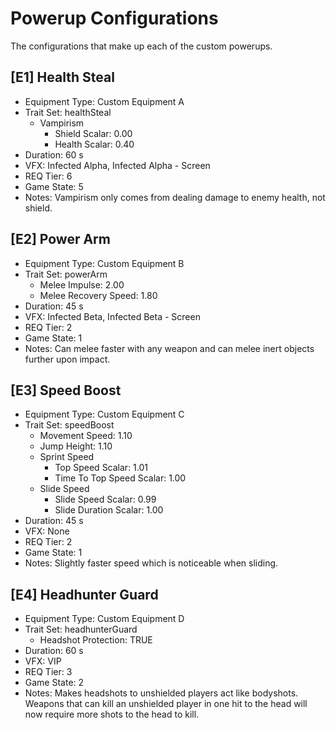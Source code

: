 # Powerup Configurations

The configurations that make up each of the custom powerups.

<!--
## [#] Equipment Name
* Equipment Type: Custom Equipment #
* Trait Set: #
  * Weapon Damage: #.##
  * Reload Speed
    * Empty Reload Scalar: #.##
    * Tactical Reload Scalar: #.##
  * Weapon Switch Speed: #.##
  * Movement Speed: #.##
  * Movement Speed With Turret: #.##
  * Jump Height: #.##
  * Clamber Speed: #.##
  * Sprint Speed
    * Top Speed Scalar: #.##
    * Time To Top Speed Scalar: #.##
  * Slide Speed
    * Slide Speed Scalar: #.##
    * Slide Duration Scalar: #.##
  * Melee Damage: #.##
  * Melee Impulse: #.##
  * Melee Recovery Speed: #.##
  * Bonus Health: #.##
  * Bonus Shield: #.##
  * Health Recharge
    * Recharge Delay Scalar: #.##
    * Recharge Rate Scalar: #.##
  * Shield Recharge
    * Recharge Delay Scalar: #.##
    * Recharge Rate Scalar: #.##
  * Vampirism
    * Shield Scalar: #.##
    * Health Scalar: #.##
  * Damage Resistance
    * Direct Damage Scalar: #.##
    * Grenade Damage Scalar: #.##
    * Explosive Damage Scalar: #.##
  * Headshot Protection: TRUE/FALSE
  * Grenade Damage: #.##
  * Grenade Detonation Radius: #.##
  * Grenade Impulse: #.##
  * VFX - Active Camouflage
    * Intensity Scalar: #.##
    * Interpolation Scalar: #.##
  * VFX - Overshield: TRUE/FALSE
  * Motion Tracker Visible
    * Motion Tracker Enabled: TRUE/FALSE
    * Enabled While Zooming: TRUE/FALSE
  * Motion Tracker Range
    * Inner Ring Scalar: #.##
    * Extended Ranger Scalar: #.##
    * Vehicle Range Scalar: #.##
* Duration: ## s
* VFX: Infected Alpha, Infected Alpha - Screen, Infected Beta, Infected Beta - Screen, VIP, None
* REQ Tier: #
* Game State: #
* Notes: -
-->

## [E1] Health Steal
* Equipment Type: Custom Equipment A
* Trait Set: healthSteal
  * Vampirism
    * Shield Scalar: 0.00
    * Health Scalar: 0.40
* Duration: 60 s
* VFX: Infected Alpha, Infected Alpha - Screen
* REQ Tier: 6
* Game State: 5
* Notes: Vampirism only comes from dealing damage to enemy health, not shield.

## [E2] Power Arm
* Equipment Type: Custom Equipment B
* Trait Set: powerArm
  * Melee Impulse: 2.00
  * Melee Recovery Speed: 1.80
* Duration: 45 s
* VFX: Infected Beta, Infected Beta - Screen
* REQ Tier: 2
* Game State: 1
* Notes: Can melee faster with any weapon and can melee inert objects further upon impact.

## [E3] Speed Boost
* Equipment Type: Custom Equipment C
* Trait Set: speedBoost
  * Movement Speed: 1.10
  * Jump Height: 1.10
  * Sprint Speed
    * Top Speed Scalar: 1.01
    * Time To Top Speed Scalar: 1.00
  * Slide Speed
    * Slide Speed Scalar: 0.99
    * Slide Duration Scalar: 1.00
* Duration: 45 s
* VFX: None
* REQ Tier: 2
* Game State: 1
* Notes: Slightly faster speed which is noticeable when sliding.

## [E4] Headhunter Guard
* Equipment Type: Custom Equipment D
* Trait Set: headhunterGuard
  * Headshot Protection: TRUE
* Duration: 60 s
* VFX: VIP
* REQ Tier: 3
* Game State: 2
* Notes: Makes headshots to unshielded players act like bodyshots. Weapons that can kill an unshielded player in one hit to the head will now require more shots to the head to kill.
